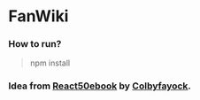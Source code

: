 # FanWiki
### How to run?
> npm install

### Idea from [React50ebook](https://50reactprojects.com/) by [Colbyfayock](github.com/colbyfayock/50-projects-for-react-and-the-static-web).
